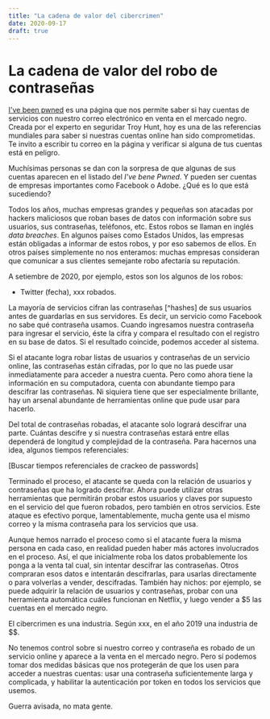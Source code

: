 ```yaml
---
title: "La cadena de valor del cibercrimen"
date: 2020-09-17
draft: true
---
```




# La cadena de valor del robo de contraseñas


[I've been pwned]() es una página que nos permite saber si hay cuentas de servicios con nuestro correo electrónico en venta en el mercado negro. Creada por el experto en seguridar Troy Hunt, hoy es una de las referencias mundiales para saber si nuestras cuentas online han sido comprometidas. Te invito a escribir tu correo en la página y verificar si alguna de tus cuentas está en peligro.


Muchísimas personas se dan con la sorpresa de que algunas de sus cuentas aparecen en el listado del _I've bene Pwned_.  Y pueden ser cuentas de empresas importantes como Facebook o Adobe.  ¿Qué es lo que está sucediendo?

Todos los años, muchas empresas grandes y pequeñas son atacadas por hackers maliciosos que roban bases de datos con información sobre sus usuarios, sus contraseñas, teléfonos, etc. Estos robos se llaman en inglés _data breaches_. En algunos países como Estados Unidos, las empresas están obligadas a informar de estos robos, y por eso sabemos de ellos. En otros países simplemente no nos enteramos: muchas empresas consideran que comunicar a sus clientes semejante robo afectaría su reputación.

A setiembre de 2020, por ejemplo, estos son los algunos de los robos:
* Twitter (fecha), xxx robados.

La mayoría de servicios cifran las contraseñas [^hashes] de sus usuarios antes de guardarlas en sus servidores. Es decir, un servicio como Facebook no sabe qué contraseña usamos.  Cuando ingresamos nuestra contraseña para ingresar el servicio, éste la cifra y compara el resultado con el registro en su base de datos.  Si el resultado coincide, podemos acceder al sistema.

Si el atacante logra robar listas de usuarios y contraseñas de un servicio online, las contraseñas están cifradas, por lo que no las puede usar inmediatamente para acceder a nuestra cuenta.  Pero como ahora tiene la información en su computadora, cuenta con abundante tiempo para descifrar las contraseñas.  Ni siquiera tiene que ser especialmente brillante, hay un arsenal abundante de herramientas online que pude usar para hacerlo.

Del total de contraseñas robadas, el atacante solo logrará descifrar una parte. Cuántas descifre y si nuestra contraseñas estará entre ellas dependerá de longitud y complejidad de la contraseña. Para hacernos una idea, algunos tiempos referenciales:

[Buscar tiempos referenciales de crackeo de passwords]

Terminado el proceso, el atacante se queda con la relación de usuarios y contraseñas que ha logrado descifrar. Ahora puede utilizar otras herramientas que permitirán probar estos usuarios y claves por supuesto en el servicio del que fueron robados, pero también en otros servicios. Este ataque es efectivo porque, lamentablemente, mucha gente usa el mismo correo y la misma contraseña para los servicios que usa.

Aunque hemos narrado el proceso como si el atacante fuera la misma persona en cada caso, en realidad pueden haber más actores involucrados en el proceso. Así, el que inicialmente roba los datos probablemente los ponga a la venta tal cual, sin intentar descifrar las contraseñas. Otros compraran esos datos e intentarán descifrarlas, para usarlas directamente o para volverlas a vender, descifradas. También hay nichos: por ejemplo, se puede adquirir la relación de usuarios y contraseñas, probar con una herramienta automática cuáles funcionan en Netflix, y luego vender a $5 las cuentas en el mercado negro.

El cibercrimen es una industria. Según xxx, en el año 2019 una industria de $$.

No tenemos control sobre si nuestro correo y contraseña es robado de un servicio online y aparece a la venta en el mercado negro.  Pero sí podemos tomar dos medidas básicas que nos protegerán de que los usen para acceder a nuestras cuentas:  usar una contraseña suficientemente larga y complicada, y habilitar la autenticación por token en todos los servicios que usemos.


Guerra avisada, no mata gente.
